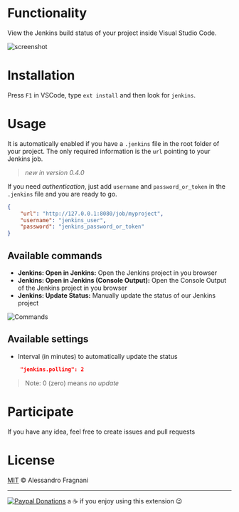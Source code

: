 # Functionality

View the Jenkins build status of your project inside Visual Studio Code.

![screenshot](images/jenkins-screenshot.png)

# Installation

Press `F1` in VSCode, type `ext install` and then look for `jenkins`.

# Usage

It is automatically enabled if you have a `.jenkins` file in the root folder of your project. The only required information is the `url` pointing to your Jenkins job. 

> _new in version 0.4.0_

If you need _authentication_, just add `username` and `password_or_token` in the `.jenkins` file and you are ready to go.


```json
{
    "url": "http://127.0.0.1:8080/job/myproject",
    "username": "jenkins_user",
    "password": "jenkins_password_or_token"
}
``` 

## Available commands

* **Jenkins: Open in Jenkins:** Open the Jenkins project in you browser 
* **Jenkins: Open in Jenkins (Console Output):** Open the Console Output of the Jenkins project in you browser 
* **Jenkins: Update Status:** Manually update the status of our Jenkins project

![Commands](images/jenkins-commands.png)

## Available settings

* Interval (in minutes) to automatically update the status
```json
    "jenkins.polling": 2
```
> Note: 0 (zero) means _no update_

# Participate

If you have any idea, feel free to create issues and pull requests

# License

[MIT](LICENSE.md) &copy; Alessandro Fragnani

---

[![Paypal Donations](https://www.paypalobjects.com/en_US/i/btn/btn_donate_SM.gif)](https://www.paypal.com/cgi-bin/webscr?cmd=_donations&business=EP57F3B6FXKTU&lc=US&item_name=Alessandro%20Fragnani&item_number=vscode%20extensions&currency_code=USD&bn=PP%2dDonationsBF%3abtn_donate_SM%2egif%3aNonHosted) a :coffee: if you enjoy using this extension :wink: